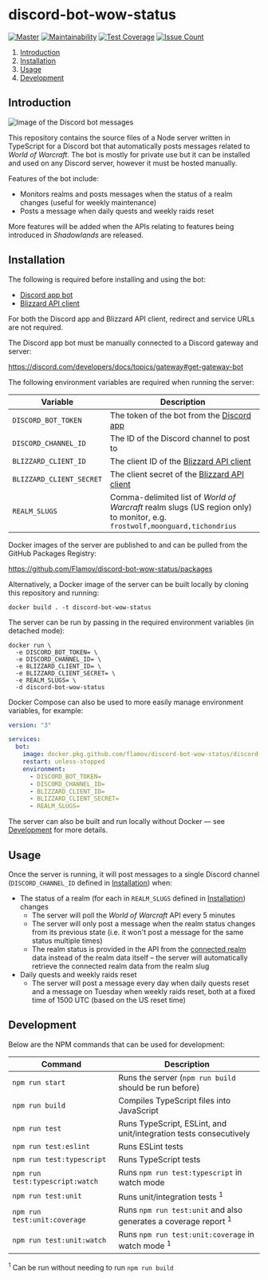 # discord-bot-wow-status

[![Master](https://github.com/Flamov/discord-bot-wow-status/workflows/Master/badge.svg?branch=master)](https://github.com/Flamov/discord-bot-wow-status/actions?query=workflow%3AMaster)
[![Maintainability](https://api.codeclimate.com/v1/badges/58fe1effd4214cf55de5/maintainability)](https://codeclimate.com/github/Flamov/discord-bot-wow-status/maintainability)
[![Test Coverage](https://api.codeclimate.com/v1/badges/58fe1effd4214cf55de5/test_coverage)](https://codeclimate.com/github/Flamov/discord-bot-wow-status/test_coverage)
[![Issue Count](https://codeclimate.com/github/Flamov/discord-bot-wow-status/badges/issue_count.svg)](https://codeclimate.com/github/Flamov/discord-bot-wow-status)

1. [Introduction](#introduction)
2. [Installation](#installation)
3. [Usage](#usage)
4. [Development](#development)

## Introduction

![Image of the Discord bot messages](https://cdn.flamov.com/misc/discord-bot-wow-status-preview.png?v3)

This repository contains the source files of a Node server written in TypeScript for a Discord bot that automatically posts messages related to _World of Warcraft_. The bot is mostly for private use but it can be installed and used on any Discord server, however it must be hosted manually.

Features of the bot include:

* Monitors realms and posts messages when the status of a realm changes (useful for weekly maintenance)
* Posts a message when daily quests and weekly raids reset

More features will be added when the APIs relating to features being introduced in _Shadowlands_ are released.

## Installation

The following is required before installing and using the bot:

* [Discord app bot](https://discord.com/developers/applications)
* [Blizzard API client](https://develop.battle.net/access)

For both the Discord app and Blizzard API client, redirect and service URLs are not required.

The Discord app bot must be manually connected to a Discord gateway and server:

https://discord.com/developers/docs/topics/gateway#get-gateway-bot

The following environment variables are required when running the server:

| Variable | Description |
| --- | --- |
| ```DISCORD_BOT_TOKEN``` | The token of the bot from the [Discord app](https://discord.com/developers/applications) |
| ```DISCORD_CHANNEL_ID``` | The ID of the Discord channel to post to |
| ```BLIZZARD_CLIENT_ID``` | The client ID of the [Blizzard API client](https://develop.battle.net/access) |
| ```BLIZZARD_CLIENT_SECRET``` | The client secret of the [Blizzard API client](https://develop.battle.net/access) |
| ```REALM_SLUGS``` | Comma-delimited list of _World of Warcraft_ realm slugs (US region only) to monitor, e.g. `frostwolf,moonguard,tichondrius` |

Docker images of the server are published to and can be pulled from the GitHub Packages Registry:

https://github.com/Flamov/discord-bot-wow-status/packages

Alternatively, a Docker image of the server can be built locally by cloning this repository and running:

```console
docker build . -t discord-bot-wow-status
```

The server can be run by passing in the required environment variables (in detached mode):

```console
docker run \
  -e DISCORD_BOT_TOKEN= \
  -e DISCORD_CHANNEL_ID= \
  -e BLIZZARD_CLIENT_ID= \
  -e BLIZZARD_CLIENT_SECRET= \
  -e REALM_SLUGS= \
  -d discord-bot-wow-status
```

Docker Compose can also be used to more easily manage environment variables, for example:

```yaml
version: "3"

services:
  bot:
    image: docker.pkg.github.com/flamov/discord-bot-wow-status/discord-bot-wow-status:latest
    restart: unless-stopped
    environment:
      - DISCORD_BOT_TOKEN=
      - DISCORD_CHANNEL_ID=
      - BLIZZARD_CLIENT_ID=
      - BLIZZARD_CLIENT_SECRET=
      - REALM_SLUGS=
```

The server can also be built and run locally without Docker — see [Development](#development) for more details.

## Usage

Once the server is running, it will post messages to a single Discord channel (`DISCORD_CHANNEL_ID` defined in [Installation](#installation)) when:

* The status of a realm (for each in `REALM_SLUGS` defined in [Installation](#installation)) changes
  * The server will poll the _World of Warcraft_ API every 5 minutes
  * The server will only post a message when the realm status changes from its previous state (i.e. it won't post a message for the same status multiple times)
  * The realm status is provided in the API from the [connected realm](https://us.battle.net/support/en/article/000014296) data instead of the realm data itself – the server will automatically retrieve the connected realm data from the realm slug
* Daily quests and weekly raids reset
  * The server will post a message every day when daily quests reset and a message on Tuesday when weekly raids reset, both at a fixed time of 1500 UTC (based on the US reset time)

## Development

Below are the NPM commands that can be used for development:

| Command | Description |
| --- | --- |
| ```npm run start``` | Runs the server (`npm run build` should be run before) |
| ```npm run build``` | Compiles TypeScript files into JavaScript |
| ```npm run test``` | Runs TypeScript, ESLint, and unit/integration tests consecutively |
| ```npm run test:eslint``` | Runs ESLint tests |
| ```npm run test:typescript``` | Runs TypeScript tests |
| ```npm run test:typescript:watch``` | Runs `npm run test:typescript` in watch mode |
| ```npm run test:unit``` | Runs unit/integration tests <sup>1</sup> |
| ```npm run test:unit:coverage``` | Runs `npm run test:unit` and also generates a coverage report <sup>1</sup> |
| ```npm run test:unit:watch``` | Runs `npm run test:unit:coverage` in watch mode <sup>1</sup> |

<sup>1</sup> Can be run without needing to run `npm run build`
